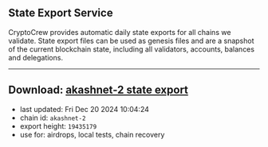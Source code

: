 ## State Export Service
CryptoCrew provides automatic daily state exports for all chains we validate. State export files can be used as genesis files and are a snapshot of the current blockchain state, including all validators, accounts, balances and delegations.

---
**Download: [akashnet-2 state export](https://dl-eu2.ccvalidators.com/SERVICE/akash/akashnet-2_export_19435179.json)**
---

- last updated: Fri Dec 20 2024 10:04:24
- chain id: `akashnet-2`
- export height: `19435179`
- use for: airdrops, local tests, chain recovery
